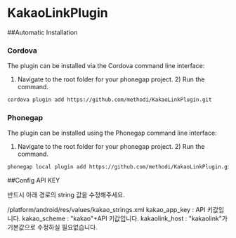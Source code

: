 # KakaoLinkPlugin


##<a name="automatic_installation"></a>Automatic Installation


### Cordova

The plugin can be installed via the Cordova command line interface:

1) Navigate to the root folder for your phonegap project. 2) Run the command.

```sh
cordova plugin add https://github.com/methodi/KakaoLinkPlugin.git
```

### Phonegap

The plugin can be installed using the Phonegap command line interface:

1) Navigate to the root folder for your phonegap project. 2) Run the command.

```sh
phonegap local plugin add https://github.com/methodi/KakaoLinkPlugin.git
```


##<a name="config_api_key"></a>Config API KEY

반드시 아래 경로의 string 값을 수정해주세요.

/platform/android/res/values/kakao_strings.xml
kakao_app_key : API 키값입니다.
kakao_scheme : "kakao"+API 키값입니다.
kakaolink_host : "kakaolink"가 기본값으로 수정하실 필요없습니다.


